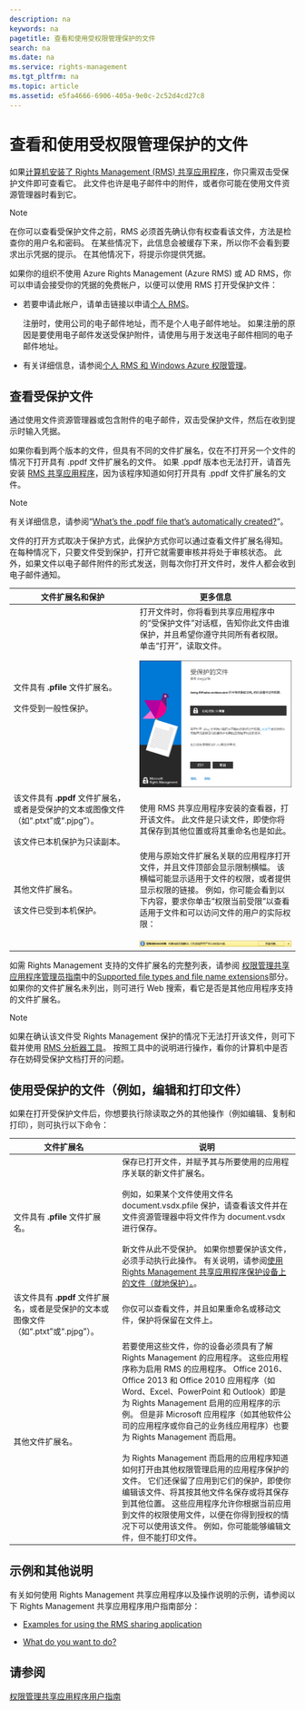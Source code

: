 ```yaml
---
description: na
keywords: na
pagetitle: 查看和使用受权限管理保护的文件
search: na
ms.date: na
ms.service: rights-management
ms.tgt_pltfrm: na
ms.topic: article
ms.assetid: e5fa4666-6906-405a-9e0c-2c52d4cd27c8
---
```

# 查看和使用受权限管理保护的文件
如果[计算机安装了 Rights Management (RMS) 共享应用程序](https://technet.microsoft.com/library/dn574734%28v=ws.10%29.aspx)，你只需双击受保护文件即可查看它。 此文件也许是电子邮件中的附件，或者你可能在使用文件资源管理器时看到它。

> [!NOTE]
> 在你可以查看受保护文件之前，RMS 必须首先确认你有权查看该文件，方法是检查你的用户名和密码。 在某些情况下，此信息会被缓存下来，所以你不会看到要求出示凭据的提示。 在其他情况下，将提示你提供凭据。
> 
> 如果你的组织不使用 Azure Rights Management (Azure RMS) 或 AD RMS，你可以申请会接受你的凭据的免费帐户，以便可以使用 RMS 打开受保护文件：
> 
> -   若要申请此帐户，请单击链接以申请[个人 RMS](http://go.microsoft.com/fwlink/?LinkId=309469)。
> 
>     注册时，使用公司的电子邮件地址，而不是个人电子邮件地址。 如果注册的原因是要使用电子邮件发送受保护附件，请使用与用于发送电子邮件相同的电子邮件地址。
> -   有关详细信息，请参阅[个人 RMS 和 Windows Azure 权限管理](http://technet.microsoft.com/library/dn592127.aspx)。

## <a name="BKMK_ViewPFILE"></a>查看受保护文件
通过使用文件资源管理器或包含附件的电子邮件，双击受保护文件，然后在收到提示时输入凭据。

如果你看到两个版本的文件，但具有不同的文件扩展名，仅在不打开另一个文件的情况下打开具有 .ppdf 文件扩展名的文件。 如果 .ppdf 版本也无法打开，请首先安装 [RMS 共享应用程序](http://technet.microsoft.com/library/dn574734.aspx)，因为该程序知道如何打开具有 .ppdf 文件扩展名的文件。

> [!NOTE]
> 有关详细信息，请参阅“[What’s the .ppdf file that’s automatically created?](../Topic/Dialog_box_options_for_the_Rights_Management_sharing_application.md#BKMK_PPDF)”。

文件的打开方式取决于保护方式，此保护方式你可以通过查看文件扩展名得知。 在每种情况下，只要文件受到保护，打开它就需要审核并将处于审核状态。 此外，如果文件以电子邮件附件的形式发送，则每次你打开文件时，发件人都会收到电子邮件通知。

|文件扩展名和保护|更多信息|
|------------|--------|
|文件具有 **.pfile** 文件扩展名。<br /><br />文件受到一般性保护。|打开文件时，你将看到共享应用程序中的“受保护文件”对话框，告知你此文件由谁保护，并且希望你遵守共同所有者权限。 单击“打开”，读取文件。<br /><br />![](../Image/ADRMS_MSRMSApp_PfilePermission.png)|
|该文件具有 **.ppdf** 文件扩展名，或者是受保护的文本或图像文件（如“.ptxt”或“.pjpg”）。<br /><br />该文件已本机保护为只读副本。|使用 RMS 共享应用程序安装的查看器，打开该文件。 此文件是只读文件，即使你将其保存到其他位置或将其重命名也是如此。|
|其他文件扩展名。<br /><br />该文件已受到本机保护。|使用与原始文件扩展名关联的应用程序打开文件，并且文件顶部会显示限制横幅。 该横幅可能显示适用于文件的权限，或者提供显示权限的链接。 例如，你可能会看到以下内容，要求你单击“权限当前受限”以查看适用于文件和可以访问文件的用户的实际权限：<br /><br />![](../Image/ADRMS_MSRMSApp_RestrictedAccess.png)|
如需 Rights Management 支持的文件扩展名的完整列表，请参阅 [权限管理共享应用程序管理员指南](../Topic/Rights_Management_sharing_application_administrator_guide.md)中的[Supported file types and file name extensions](../Topic/Rights_Management_sharing_application_administrator_guide.md#BKMK_SupportFileTypes)部分。 如果你的文件扩展名未列出，则可进行 Web 搜索，看它是否是其他应用程序支持的文件扩展名。

> [!NOTE]
> 如果在确认该文件受 Rights Management 保护的情况下无法打开该文件，则可下载并使用 [RMS 分析器工具](https://www.microsoft.com/en-us/download/details.aspx?id=46437)。 按照工具中的说明进行操作，看你的计算机中是否存在妨碍受保护文档打开的问题。

## <a name="BKMK_UserDefined"></a>使用受保护的文件（例如，编辑和打印文件）
如果在打开受保护文件后，你想要执行除读取之外的其他操作（例如编辑、复制和打印），则可执行以下命令：

|文件扩展名|说明|
|---------|------|
|文件具有 **.pfile** 文件扩展名。|保存已打开文件，并赋予其与所要使用的应用程序关联的新文件扩展名。<br /><br />例如，如果某个文件使用文件名 document.vsdx.pfile 保护，请查看该文件并在文件资源管理器中将文件作为 document.vsdx 进行保存。<br /><br />新文件从此不受保护。 如果你想要保护该文件，必须手动执行此操作。 有关说明，请参阅[使用 Rights Management 共享应用程序保护设备上的文件（就地保护）。](../Topic/Protect_a_file_on_a_device__protect_in-place__by_using_the_Rights_Management_sharing_application.md)。|
|该文件具有 **.ppdf** 文件扩展名，或者是受保护的文本或图像文件（如“.ptxt”或“.pjpg”）。|你仅可以查看文件，并且如果重命名或移动文件，保护将保留在文件上。|
|其他文件扩展名。|若要使用这些文件，你的设备必须具有了解 Rights Management 的应用程序。 这些应用程序称为启用 RMS 的应用程序。 Office 2016、Office 2013 和 Office 2010 应用程序（如 Word、Excel、PowerPoint 和 Outlook）即是为 Rights Management 启用的应用程序的示例。 但是非 Microsoft 应用程序（如其他软件公司的应用程序或你自己的业务线应用程序）也要为 Rights Management 而启用。<br /><br />为 Rights Management 而启用的应用程序知道如何打开由其他权限管理启用的应用程序保护的文件。 它们还保留了应用到它们的保护，即使你编辑该文件、将其按其他文件名保存或将其保存到其他位置。 这些应用程序允许你根据当前应用到文件的权限使用文件，以便在你得到授权的情况下可以使用该文件。 例如，你可能能够编辑文件，但不能打印文件。|

## 示例和其他说明
有关如何使用 Rights Management 共享应用程序以及操作说明的示例，请参阅以下 Rights Management 共享应用程序用户指南部分：

-   [Examples for using the RMS sharing application](../Topic/Rights_Management_sharing_application_user_guide.md#BKMK_SharingExamples)

-   [What do you want to do?](../Topic/Rights_Management_sharing_application_user_guide.md#BKMK_SharingInstructions)

## 请参阅
[权限管理共享应用程序用户指南](../Topic/Rights_Management_sharing_application_user_guide.md)

